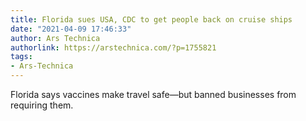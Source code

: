 ```yaml
---
title: Florida sues USA, CDC to get people back on cruise ships
date: "2021-04-09 17:46:33"
author: Ars Technica
authorlink: https://arstechnica.com/?p=1755821
tags:
- Ars-Technica
---
```

Florida says vaccines make travel safe—but banned businesses from requiring them.